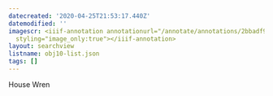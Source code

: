 ```yaml
---
datecreated: '2020-04-25T21:53:17.440Z'
datemodified: ''
imagescr: <iiif-annotation annotationurl="/annotate/annotations/2bbadf96-873f-11ea-9e3e-5254008afee6.json"
  styling="image_only:true"></iiif-annotation>
layout: searchview
listname: obj10-list.json
tags: []
---
```

House Wren